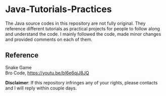 # Java-Tutorials-Practices
The Java source codes in this repository are not fully original. They reference different tutorials as practical projects for people to follow along and understand the code. I mainly followed the code, made minor changes and provided comments on each of them. 

## Reference 
Snake Game  
Bro Code, https://youtu.be/bI6e6qjJ8JQ

**Disclaimer**: If this repository infringes any of your rights, please contacts and I will reply within couple days. 

